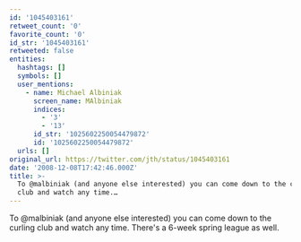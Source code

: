 ```yaml
---
id: '1045403161'
retweet_count: '0'
favorite_count: '0'
id_str: '1045403161'
retweeted: false
entities:
  hashtags: []
  symbols: []
  user_mentions:
    - name: Michael Albiniak
      screen_name: MAlbiniak
      indices:
        - '3'
        - '13'
      id_str: '1025602250054479872'
      id: '1025602250054479872'
  urls: []
original_url: https://twitter.com/jth/status/1045403161
date: '2008-12-08T17:42:46.000Z'
title: >-
  To @malbiniak (and anyone else interested) you can come down to the curling
  club and watch any time.…
---
```


To @malbiniak (and anyone else interested) you can come down to the curling club and watch any time. There's a 6-week spring league as well.